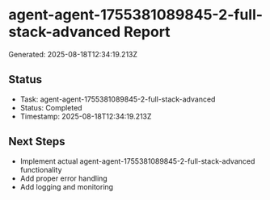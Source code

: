 # agent-agent-1755381089845-2-full-stack-advanced Report

Generated: 2025-08-18T12:34:19.213Z

## Status
- Task: agent-agent-1755381089845-2-full-stack-advanced
- Status: Completed
- Timestamp: 2025-08-18T12:34:19.213Z

## Next Steps
- Implement actual agent-agent-1755381089845-2-full-stack-advanced functionality
- Add proper error handling
- Add logging and monitoring
